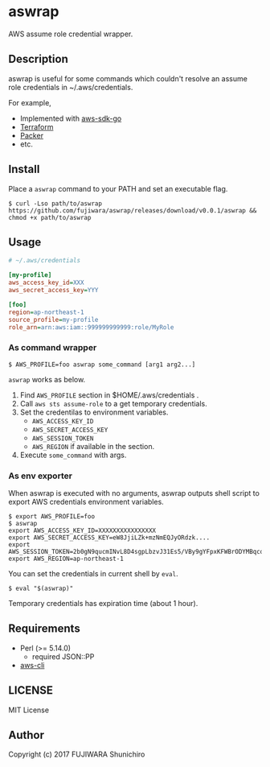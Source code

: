 # aswrap

AWS assume role credential wrapper.

## Description

aswrap is useful for some commands which couldn't resolve an assume role credentials in ~/.aws/credentials.

For example,

- Implemented with [aws-sdk-go](https://github.com/aws/aws-sdk-go)
- [Terraform](https://www.terraform.io/)
- [Packer](https://www.packer.io/)
- etc.

## Install

Place a `aswrap` command to your PATH and set an executable flag.

```console
$ curl -Lso path/to/aswrap https://github.com/fujiwara/aswrap/releases/download/v0.0.1/aswrap && chmod +x path/to/aswrap
```

## Usage

```ini
# ~/.aws/credentials

[my-profile]
aws_access_key_id=XXX
aws_secret_access_key=YYY

[foo]
region=ap-northeast-1
source_profile=my-profile
role_arn=arn:aws:iam::999999999999:role/MyRole
```

### As command wrapper

```console
$ AWS_PROFILE=foo aswrap some_command [arg1 arg2...]
```

`aswrap` works as below.

1. Find `AWS_PROFILE` section in $HOME/.aws/credentials .
2. Call `aws sts assume-role` to a get temporary credentials.
3. Set the credentilas to environment variables.
   - `AWS_ACCESS_KEY_ID`
   - `AWS_SECRET_ACCESS_KEY`
   - `AWS_SESSION_TOKEN`
   - `AWS_REGION` if available in the section.
4. Execute `some_command` with args.

### As env exporter

When aswrap is executed with no arguments, aswrap outputs shell script to export AWS credentials environment variables.

```console
$ export AWS_PROFILE=foo
$ aswrap
export AWS_ACCESS_KEY_ID=XXXXXXXXXXXXXXXX
export AWS_SECRET_ACCESS_KEY=eW8JjiLZk+mzNmEQJyORdzk....
export AWS_SESSION_TOKEN=2b0gN9qucmINvL8D4sgpLbzvJ31Es5/VBy9gYFpxKFWBrODYMBqcq5WksJGp9RW.....
export AWS_REGION=ap-northeast-1
```

You can set the credentials in current shell by `eval`.

```console
$ eval "$(aswrap)"
```

Temporary credentials has expiration time (about 1 hour).

## Requirements

- Perl (>= 5.14.0)
  - required JSON::PP
- [aws-cli](https://github.com/aws/aws-cli)

## LICENSE

MIT License

## Author

Copyright (c) 2017 FUJIWARA Shunichiro

